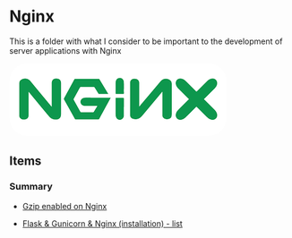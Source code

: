 # Nginx

This is a folder with what I consider to be important to the development of server applications with Nginx

<a href='https://www.nginx.com/'>
    <img src='./nginx.png' style='border-radius:2rem;'>
</a>

## Items

### Summary

- [Gzip enabled on Nginx](https://www.digitalocean.com/community/tutorials/how-to-improve-website-performance-using-gzip-and-nginx-on-ubuntu-20-04)

- [Flask & Gunicorn & Nginx (installation) - list](https://www.digitalocean.com/community/tutorial_collections/how-to-serve-flask-applications-with-gunicorn-and-nginx)

